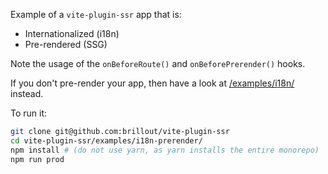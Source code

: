 Example of a `vite-plugin-ssr` app that is:
 - Internationalized (i18n)
 - Pre-rendered (SSG)

Note the usage of the `onBeforeRoute()` and `onBeforePrerender()` hooks.

If you don't pre-render your app, then have a look at [/examples/i18n/](/examples/i18n/) instead.

To run it:

```bash
git clone git@github.com:brillout/vite-plugin-ssr
cd vite-plugin-ssr/examples/i18n-prerender/
npm install # (do not use yarn, as yarn installs the entire monorepo)
npm run prod
```
